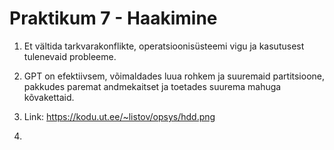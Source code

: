 # Praktikum 7 - Haakimine

1. Et vältida tarkvarakonflikte, operatsioonisüsteemi vigu ja kasutusest tulenevaid probleeme.

2. GPT on efektiivsem, võimaldades luua rohkem ja suuremaid partitsioone, pakkudes paremat andmekaitset ja toetades suurema mahuga kõvakettaid.

3. Link: https://kodu.ut.ee/~listov/opsys/hdd.png

4. 


